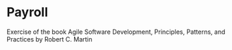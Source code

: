 # Payroll
Exercise of the book  Agile Software Development, Principles, Patterns, and Practices by Robert C. Martin
